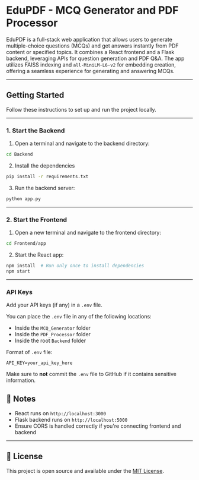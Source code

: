 # EduPDF - MCQ Generator and PDF Processor

EduPDF is a full-stack web application that allows users to generate multiple-choice questions (MCQs) and get answers instantly from PDF content or specified topics. It combines a React frontend and a Flask backend, leveraging APIs for question generation and PDF Q&A. The app utilizes FAISS indexing and `all-MiniLM-L6-v2` for embedding creation, offering a seamless experience for generating and answering MCQs.

---

##  Getting Started

Follow these instructions to set up and run the project locally.

---

### 1️. Start the Backend

1. Open a terminal and navigate to the backend directory:

```bash
cd Backend
```

2. Install the dependencies

```bash
pip install -r requirements.txt
```

3. Run the backend server:

```bash
python app.py
```
---

### 2️. Start the Frontend

1. Open a new terminal and navigate to the frontend directory:

```bash
cd Frontend/app
```

2. Start the React app:

```bash
npm install  # Run only once to install dependencies
npm start
```

---

###  API Keys

Add your API keys (if any) in a `.env` file.

You can place the `.env` file in any of the following locations:
- Inside the `MCQ_Generator` folder
- Inside the `PDF_Processor` folder
- Inside the root `Backend` folder

Format of `.env` file:

```env
API_KEY=your_api_key_here
```

Make sure to **not** commit the `.env` file to GitHub if it contains sensitive information.


## 📌 Notes

- React runs on `http://localhost:3000`
- Flask backend runs on `http://localhost:5000`
- Ensure CORS is handled correctly if you're connecting frontend and backend

---

## 📃 License

This project is open source and available under the [MIT License](LICENSE).
